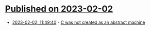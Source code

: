 # [Published on 2023-02-02](index.md)

* [2023-02-02, 11:49:40](https://lobste.rs/s/cnuxq6/c_was_not_created_as_abstract_machine) - [C was not created as an abstract machine](https://utcc.utoronto.ca/~cks/space/blog/programming/CAsAbstractMachine)
